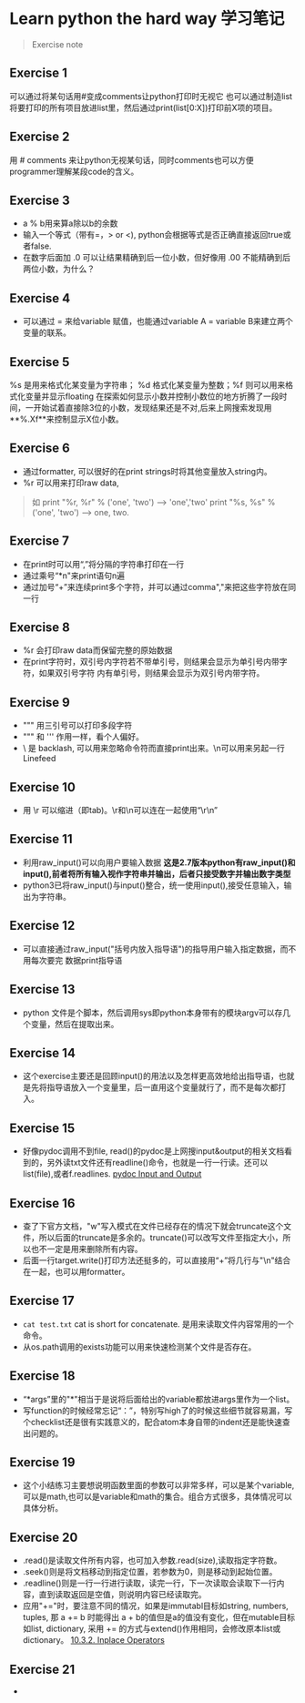# Learn python the hard way 学习笔记
> Exercise note

## Exercise 1
可以通过将某句话用#变成comments让python打印时无视它
也可以通过制造list将要打印的所有项目放进list里，然后通过print(list[0:X])打印前X项的项目。

## Exercise 2
用 # comments 来让python无视某句话，同时comments也可以方便programmer理解某段code的含义。

## Exercise 3
- a % b用来算a除以b的余数
- 输入一个等式（带有=，> or <), python会根据等式是否正确直接返回true或者false.
- 在数字后面加 .0 可以让结果精确到后一位小数，但好像用 .00 不能精确到后两位小数，为什么？

## Exercise 4
- 可以通过 = 来给variable 赋值，也能通过variable A = variable B来建立两个变量的联系。

## Exercise 5
%s 是用来格式化某变量为字符串； %d 格式化某变量为整数；%f 则可以用来格式化变量并显示floating
在探索如何显示小数并控制小数位的地方折腾了一段时间，一开始试着直接除3位的小数，发现结果还是不对,后来上网搜索发现用**%.Xf**来控制显示X位小数。

## Exercise 6
- 通过formatter, 可以很好的在print strings时将其他变量放入string内。
- %r 可以用来打印raw data,
>如 print "%r, %r" % ('one', 'two') --> 'one','two'
print "%s, %s" % ('one', 'two') --> one, two.

## Exercise 7
- 在print时可以用“,”将分隔的字符串打印在一行
- 通过乘号“\*n"来print语句n遍
- 通过加号“\+”来连续print多个字符，并可以通过comma","来把这些字符放在同一行

## Exercise 8
- %r 会打印raw data而保留完整的原始数据
- 在print字符时，双引号内字符若不带单引号，则结果会显示为单引号内带字符，如果双引号字符
内有单引号，则结果会显示为双引号内带字符。

## Exercise 9
- """ 用三引号可以打印多段字符
- """ 和 ''' 作用一样，看个人偏好。
- \\ 是 backlash, 可以用来忽略命令符而直接print出来。\n可以用来另起一行Linefeed

## Exercise 10
- 用 \r 可以缩进（即tab)。\r和\n可以连在一起使用“\r\n”

## Exercise 11
- 利用raw_input()可以向用户要输入数据 **这是2.7版本python有raw_input()和input(),前者将所有输入视作字符串并输出，后者只接受数字并输出数字类型**
- python3已将raw_input()与input()整合，统一使用input(),接受任意输入，输出为字符串。

## Exercise 12
- 可以直接通过raw_input("括号内放入指导语")的指导用户输入指定数据，而不用每次要完
数据print指导语

## Exercise 13
- python 文件是个脚本，然后调用sys即python本身带有的模块argv可以存几个变量，然后在提取出来。

## Exercise 14
- 这个exercise主要还是回顾input()的用法以及怎样更高效地给出指导语，也就是先将指导语放入一个变量里，后一直用这个变量就行了，而不是每次都打入。

## Exercise 15
- 好像pydoc调用不到file, read()的pydoc是上网搜input&output的相关文档看到的，另外读txt文件还有readline()命令，也就是一行一行读。还可以list(file),或者f.readlines. [pydoc Input and Output](https://docs.python.org/3/tutorial/inputoutput.html)

## Exercise 16
- 查了下官方文档，"w"写入模式在文件已经存在的情况下就会truncate这个文件，所以后面的truncate是多余的。truncate()可以改写文件至指定大小，所以也不一定是用来删除所有内容。
- 后面一行target.write()打印方法还挺多的，可以直接用“+”将几行与"\\n"结合在一起，也可以用formatter。

## Exercise 17
- ```cat test.txt``` cat is short for concatenate. 是用来读取文件内容常用的一个命令。
- 从os.path调用的exists功能可以用来快速检测某个文件是否存在。

## Exercise 18
- “\*args”里的"\*"相当于是说将后面给出的variable都放进args里作为一个list。
- 写function的时候经常忘记“：”，特别写high了的时候这些细节就容易漏，写个checklist还是很有实践意义的，配合atom本身自带的indent还是能快速查出问题的。

## Exercise 19
- 这个小结练习主要想说明函数里面的参数可以非常多样，可以是某个variable,可以是math,也可以是variable和math的集合。组合方式很多，具体情况可以具体分析。

## Exercise 20
- .read()是读取文件所有内容，也可加入参数.read(size),读取指定字符数。
- .seek()则是将文档移动到指定位置，若参数为0，则是移动到起始位置。
- .readline()则是一行一行进行读取，读完一行，下一次读取会读取下一行内容，直到读取返回是空值，则说明内容已经读取完。
- 应用"+="时，要注意不同的情况，如果是immutabl目标如string, numbers, tuples, 那 a += b 时能得出 a + b的值但是a的值没有变化，但在mutable目标如list, dictionary, 采用 += 的方式与extend()作用相同，会修改原本list或dictionary。
[10.3.2. Inplace Operators](https://docs.python.org/3/library/operator.html)

## Exercise 21
- 
